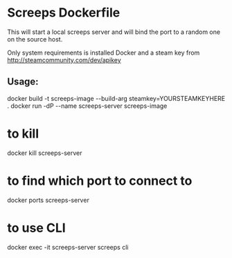 # Screeps Dockerfile

This will start a local screeps server and will bind the port to a random one on the source host.

Only system requirements is installed Docker and a steam key from http://steamcommunity.com/dev/apikey

## Usage:

  docker build -t screeps-image --build-arg steamkey=YOURSTEAMKEYHERE .
  docker run -dP --name screeps-server screeps-image


  # to kill
  docker kill screeps-server

  # to find which port to connect to
  docker ports screeps-server

  # to use CLI
  docker exec -it screeps-server screeps cli

